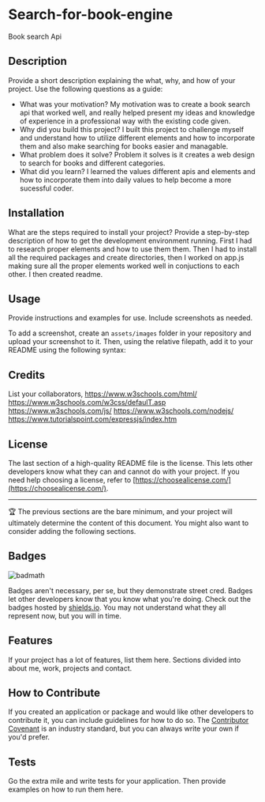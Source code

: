 # Search-for-book-engine
Book search Api

## Description

Provide a short description explaining the what, why, and how of your project. Use the following questions as a guide:

- What was your motivation? My motivation was to create a book search api that worked well, and really helped present my ideas and knowledge of experience in a professional way with the existing code given. 
- Why did you build this project? I built this project to challenge myself and understand how to utilize different elements and how to incorporate them and also make searching for books easier and managable. 
- What problem does it solve? Problem it solves is it creates a web design to search for books and different categories.
- What did you learn? I learned the values different apis and elements and how to incorporate them into daily values to help become a more sucessful coder.

## Installation

What are the steps required to install your project? Provide a step-by-step description of how to get the development environment running. First I had to research proper elements and how to use them them. Then I had to install all the required packages and create directories, then I worked on app.js making sure all the proper elements worked well in conjuctions to each other. I then created readme.

## Usage

Provide instructions and examples for use. Include screenshots as needed.

To add a screenshot, create an `assets/images` folder in your repository and upload your screenshot to it. Then, using the relative filepath, add it to your README using the following syntax:



## Credits

List your collaborators,  https://www.w3schools.com/html/
https://www.w3schools.com/w3css/defaulT.asp
https://www.w3schools.com/js/
https://www.w3schools.com/nodejs/
https://www.tutorialspoint.com/expressjs/index.htm

## License

The last section of a high-quality README file is the license. This lets other developers know what they can and cannot do with your project. If you need help choosing a license, refer to [https://choosealicense.com/](https://choosealicense.com/).

---

🏆 The previous sections are the bare minimum, and your project will ultimately determine the content of this document. You might also want to consider adding the following sections.

## Badges

![badmath](https://img.shields.io/github/languages/top/lernantino/badmath)

Badges aren't necessary, per se, but they demonstrate street cred. Badges let other developers know that you know what you're doing. Check out the badges hosted by [shields.io](https://shields.io/). You may not understand what they all represent now, but you will in time.

## Features

If your project has a lot of features, list them here. Sections divided into about me, work, projects and contact.

## How to Contribute

If you created an application or package and would like other developers to contribute it, you can include guidelines for how to do so. The [Contributor Covenant](https://www.contributor-covenant.org/) is an industry standard, but you can always write your own if you'd prefer.

## Tests

Go the extra mile and write tests for your application. Then provide examples on how to run them here.